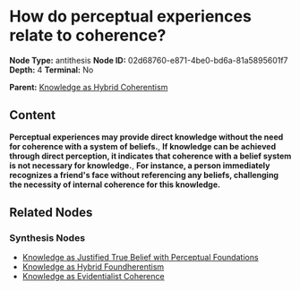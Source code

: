 # How do perceptual experiences relate to coherence?

**Node Type:** antithesis
**Node ID:** 02d68760-e871-4be0-bd6a-81a5895601f7
**Depth:** 4
**Terminal:** No

**Parent:** [Knowledge as Hybrid Coherentism](knowledge-as-hybrid-coherentism-synthesis-4f671ad2-623e-4849-bd3c-050c73fcbf9c.md)

## Content

**Perceptual experiences may provide direct knowledge without the need for coherence with a system of beliefs.**, **If knowledge can be achieved through direct perception, it indicates that coherence with a belief system is not necessary for knowledge.**, **For instance, a person immediately recognizes a friend's face without referencing any beliefs, challenging the necessity of internal coherence for this knowledge.**

## Related Nodes

### Synthesis Nodes

- [Knowledge as Justified True Belief with Perceptual Foundations](knowledge-as-justified-true-belief-with-perceptual-foundations-synthesis-1ac17c8d-6500-486c-bc79-c15bb0a1de90.md)
- [Knowledge as Hybrid Foundherentism](knowledge-as-hybrid-foundherentism-synthesis-5d79a178-3544-49e4-8ba4-58ae0848c19e.md)
- [Knowledge as Evidentialist Coherence](knowledge-as-evidentialist-coherence-synthesis-ca81f1ac-ed6a-4e66-99e9-4a73dc083220.md)
